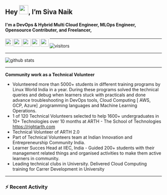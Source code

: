 <!--
### Hi there 👋
**kethavathsivanaik/kethavathsivanaik** is a ✨ _special_ ✨ repository because its `README.md` (this file) appears on your GitHub profile.

Here are some ideas to get you started:

- 🔭 I’m currently working on ...
- 🌱 I’m currently learning ...
- 👯 I’m looking to collaborate on ...
- 🤔 I’m looking for help with ...
- 💬 Ask me about ...
- 📫 How to reach me: ...
- 😄 Pronouns: ...
- ⚡ Fun fact: ...
-->

## Hey <img src="https://github.com/TheDudeThatCode/TheDudeThatCode/blob/master/Assets/Hi.gif" width="29px">,  I’m Siva Naik
#### I'm a DevOps & Hybrid Multi Cloud Engineer, MLOps Engineer, Opensource Contributer, and Freelancer,

<a href="https://www.linkedin.com/in/sivanaik/">
  <img align="left" width="24px" src="https://cdn-icons-png.flaticon.com/512/174/174857.png"  />
</a>
<a href="https://twitter.com/KethavathSiva">
  <img align="left" width="26px" src="https://logodownload.org/wp-content/uploads/2014/09/twitter-logo-6.png" />
</a>
<a href="mailto:sivanaikk0903@gmail.com">
  <img align="left" width="26px" src="https://cdn-icons-png.flaticon.com/512/281/281769.png" />
</a>
<a href="https://www.youtube.com/channel/UCUY7ZkW-q0hkhuJotH7wqyw">
  <img align="left" width="26px" src="https://i.pinimg.com/originals/46/02/cb/4602cbc18967da9c1eba7452905cd99b.png" />
</a>
<a href="https://www.instagram.com/techie_siva_naik/">
  <img align="left" width="26px" src="https://upload.wikimedia.org/wikipedia/commons/thumb/a/a5/Instagram_icon.png/1024px-Instagram_icon.png" />
</a>

---

![visitors](https://visitor-badge.laobi.icu/badge?page_id=kethavathsivanaik.kethavathsivanaik)

---

![github stats](https://github-readme-stats.vercel.app/api?username=kethavathsivanaik&show_icons=true&title_color=fff&icon_color=79ff97&text_color=9f9f9f&bg_color=151515)

---

<b> Community work as a Technical Volunteer </b>
- Volunteered more than 5000+ students in different training programs by Linux World India in a year. During these programs solved the technical queries and debug when learners stuck with practicals and done advance troubleshooting in DevOps tools, Cloud Computing [ AWS, GCP, Azure] ,programming languages and Machine Learning Operations. 
- 1 of 120 Technical Volunteers selected to help 1600+ undergraduates in 10+ Technologies over 10 months at ARTH - The School of Technologies 
https://rightarth.com
- Technical Volunteer of ARTH 2.0 
-  Part of Technical Volunteers team at Indian Innovation and Entrepreneurship Community India.
- Learner Succes Head at IIEC, India - Guided 200+ students with their management related things and organised activities to make them active learners in community. 
- Leading technical clubs in University. Delivered Cloud Computing training for Carrer Development in University

---

### :zap: Recent Activity

<!--START_SECTION:activity-->



